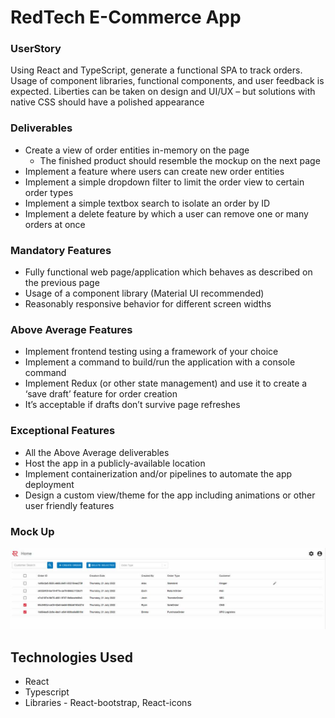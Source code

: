 # RedTech E-Commerce App

### UserStory

Using React and TypeScript, generate a functional SPA to track orders. Usage of component libraries,
functional components, and user feedback is expected. Liberties can be taken on design and UI/UX – but
solutions with native CSS should have a polished appearance

### Deliverables

- Create a view of order entities in-memory on the page
  - The finished product should resemble the mockup on the next page
- Implement a feature where users can create new order entities
- Implement a simple dropdown filter to limit the order view to certain order types
- Implement a simple textbox search to isolate an order by ID
- Implement a delete feature by which a user can remove one or many orders at once

### Mandatory Features

- Fully functional web page/application which behaves as described on the previous page
- Usage of a component library (Material UI recommended)
- Reasonably responsive behavior for different screen widths

### Above Average Features

- Implement frontend testing using a framework of your choice
- Implement a command to build/run the application with a console command
- Implement Redux (or other state management) and use it to create a ‘save draft’ feature for order
  creation
- It’s acceptable if drafts don’t survive page refreshes

### Exceptional Features

- All the Above Average deliverables
- Host the app in a publicly-available location
- Implement containerization and/or pipelines to automate the app deployment
- Design a custom view/theme for the app including animations or other user friendly features

### Mock Up

![Mock diagram](./src/assets/Mockup.jpg)

## Technologies Used

- React
- Typescript
- Libraries - React-bootstrap, React-icons
